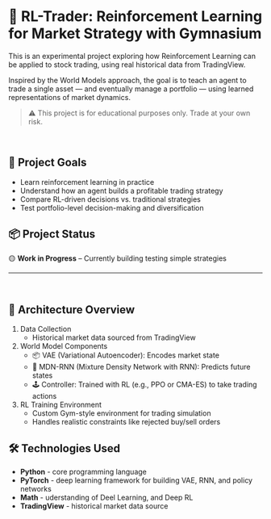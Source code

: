 # 🧠 RL-Trader: Reinforcement Learning for Market Strategy with Gymnasium

This is an experimental project exploring how Reinforcement Learning can be applied to stock trading, using real historical data from TradingView.

Inspired by the World Models approach, the goal is to teach an agent to trade a single asset — and eventually manage a portfolio — using learned representations of market dynamics.

> ⚠️ This project is for educational purposes only. Trade at your own risk.

<br>

## 🚀 Project Goals

- Learn reinforcement learning in practice
- Understand how an agent builds a profitable trading strategy
- Compare RL-driven decisions vs. traditional strategies
- Test portfolio-level decision-making and diversification

## 📦 Project Status

🟡 **Work in Progress** – Currently building testing simple strategies

---

<br>

## 🧱 Architecture Overview

1. Data Collection
    - Historical market data sourced from TradingView
2. World Model Components
    - 📦 VAE (Variational Autoencoder): Encodes market state
    - 🔁 MDN-RNN (Mixture Density Network with RNN): Predicts future states
    - 🕹️ Controller: Trained with RL (e.g., PPO or CMA-ES) to take trading actions
3. RL Training Environment
    - Custom Gym-style environment for trading simulation
    - Handles realistic constraints like rejected buy/sell orders

## 🛠️ Technologies Used

- **Python** - core programming language
- **PyTorch** - deep learning framework for building VAE, RNN, and policy networks
- **Math** - uderstanding of Deel Learning, and Deep RL
- **TradingView** - historical market data source
